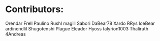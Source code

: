 # Contributors:

Orendar
Frell
Paulino
Rushl
magill
Sabori
DaBear78
Xardo
RRys
IceBear
ardinendlil
Shugotenshi
Plague
Eleador
Hyoss
talyrion1003
Thaliruth
4Andreas

